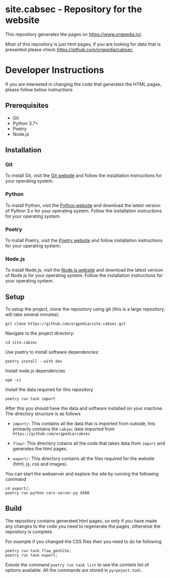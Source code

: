 # site.cabsec - Repository for the website
This repository generates the pages on https://www.orgpedia.in/.

Most of this repository is just html pages, if you are looking for
data that is presented please check https://github.com/orgpedia/cabsec.


# Developer Instructions
If you are interested in changing the code that generates the HTML pages, please follow below instructions

## Prerequisites
- Git
- Python 3.7+
- Poetry
- Node.js

## Installation

### Git
To install Git, visit the [Git website](https://git-scm.com/) and follow the installation instructions for your operating system.

### Python
To install Python, visit the [Python website](https://www.python.org/downloads/) and download the latest version of Python 3.x for your operating system. Follow the installation instructions for your operating system.

### Poetry
To install Poetry, visit the [Poetry website](https://python-poetry.org/docs/#installation) and follow installation instructions for your operating system:

### Node.js
To install Node.js, visit the [Node.js website](https://nodejs.org/en/download/) and download the latest version of Node.js for your operating system. Follow the installation instructions for your operating system.


## Setup

To setup the project, clone the repository using git (this is a large repository, will take several minutes):

```
git clone https://github.com/orgpedia/site.cabsec.git
```

Navigate to the project directory:

```
cd site.cabsec
```
Use poetry to install software dependencies:

```
poetry install --with dev
```
Install node.js dependencies

```
npm -ci
```

Install the data required for this repository
```
poetry run task import
```

After this you should have the data and software installed on your machine. The directory structure is as follows

- `import/`: This contains all the data that is imported from outside, this primarily contains the `cabsec` data imported from `https://github.com/orgpedia/cabsec`

- `flow/`: This directory cotains all the code that takes data from `import` and generates the html pages.

- `export/`: This directory contains all the files required for the website (html, js, css and images). 

You can start the webserver and explore the site by running the following command 

```
cd export/; 
poetry run python cors-server.py 8500
```


## Build

The repository contains generated html pages, so only if you have made any changes to the code you need to regenerate the pages, otherwise the repository is complete.

For example if you changed the CSS files then you need to do he following

```
poetry run task flow_genSite;
poetry run task export;
```

Exeute the command `poetry run task list` to see the comlete list of options available. All the commands are stored in `pyrpoject.toml`.





